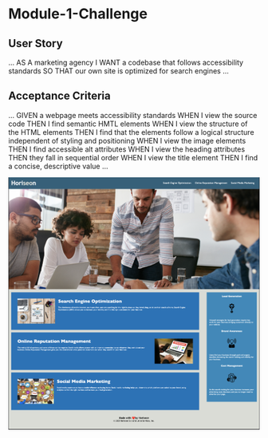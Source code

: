 # Module-1-Challenge

## User Story

...
AS A marketing agency
I WANT a codebase that follows accessibility standards
SO THAT our own site is optimized for search engines
...

## Acceptance Criteria
...
GIVEN a webpage meets accessibility standards
WHEN I view the source code
THEN I find semantic HMTL elements
WHEN I view the structure of the HTML elements
THEN I find that the elements follow a logical structure independent of styling and positioning
WHEN I view the image elements
THEN I find accessible alt attributes
WHEN I view the heading attributes
THEN they fall in sequential order
WHEN I view the title element
THEN I find a concise, descriptive value
...

![demo](./demo.png)
